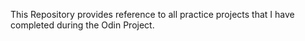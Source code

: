 This Repository provides reference to all practice projects that I have completed during the Odin Project.
